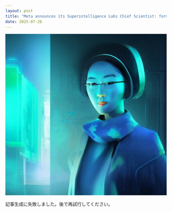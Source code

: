 ```yaml
---
layout: post
title: "Meta announces its Superintelligence Labs Chief Scientist: former OpenAI GPT-4 co-creator Shengjia Zhao"
date: 2025-07-26
---
```


![記事画像](assets/images/20250726_ai.png)

記事生成に失敗しました。後で再試行してください。
